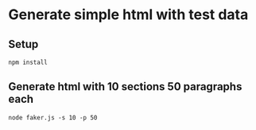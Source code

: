 # Generate simple html with test data

## Setup
```
npm install
```

## Generate html with 10 sections 50 paragraphs each

```
node faker.js -s 10 -p 50
```
